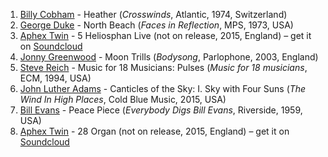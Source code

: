 1. [Billy Cobham](http://musicbrainz.org/artist/255497f8-26fb-4044-b97e-d4787d5974f6) - Heather (_Crosswinds_, Atlantic, 1974, Switzerland)
1. [George Duke](http://musicbrainz.org/artist/fd180bc2-7b01-4b07-9597-451e7383f1b4) - North Beach (_Faces in Reflection_, MPS, 1973, USA)
1. [Aphex Twin](http://musicbrainz.org/artist/f22942a1-6f70-4f48-866e-238cb2308fbd) - 5 Heliosphan Live (not on release, 2015, England) – get it on [Soundcloud](https://soundcloud.com/user18081971/5-heliosphan-live)
1. [Jonny Greenwood](http://musicbrainz.org/artist/e9fcfbbf-1743-4f73-8744-ada8da7394ea) - Moon Trills (_Bodysong_, Parlophone, 2003, England)
1. [Steve Reich](http://musicbrainz.org/artist/a3031680-c359-458f-a641-70ccbaec6a74) - Music for 18 Musicians: Pulses (_Music for 18 musicians_, ECM, 1994, USA)
1. [John Luther Adams](http://musicbrainz.org/artist/96681463-98e2-4032-9728-5fbb7b002427) - Canticles of the Sky: I. Sky with Four Suns (_The Wind In High Places_, Cold Blue Music, 2015, USA)
1. [Bill Evans](http://musicbrainz.org/artist/8247a3f2-3a8e-4256-b322-6c57b03a4e36) - Peace Piece (_Everybody Digs Bill Evans_, Riverside, 1959, USA)
1. [Aphex Twin](http://musicbrainz.org/artist/f22942a1-6f70-4f48-866e-238cb2308fbd) - 28 Organ (not on release, 2015, England) – get it on [Soundcloud](https://soundcloud.com/user18081971/28-organ)